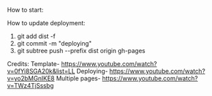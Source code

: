 How to start:

How to update deployment:
1. git add dist -f
2. git commit -m "deploying"
3. git subtree push --prefix dist origin gh-pages

Credits: 
Template- https://www.youtube.com/watch?v=0fYi8SGA20k&list=LL
Deploying- https://www.youtube.com/watch?v=yo2bMGnIKE8
Multiple pages- https://www.youtube.com/watch?v=TWz4TjSssbg
